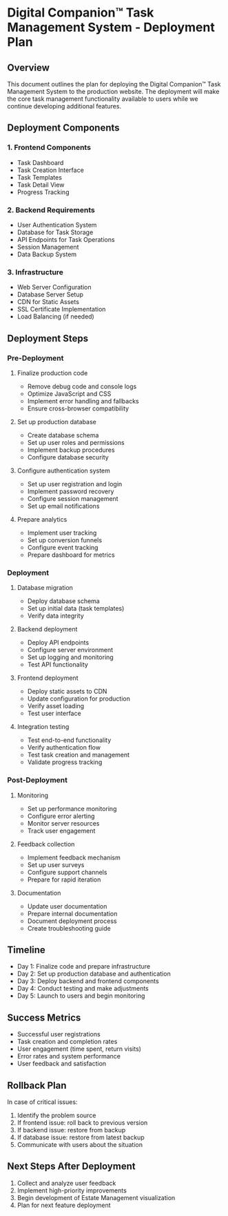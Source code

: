 # Digital Companion™ Task Management System - Deployment Plan

## Overview
This document outlines the plan for deploying the Digital Companion™ Task Management System to the production website. The deployment will make the core task management functionality available to users while we continue developing additional features.

## Deployment Components

### 1. Frontend Components
- Task Dashboard
- Task Creation Interface
- Task Templates
- Task Detail View
- Progress Tracking

### 2. Backend Requirements
- User Authentication System
- Database for Task Storage
- API Endpoints for Task Operations
- Session Management
- Data Backup System

### 3. Infrastructure
- Web Server Configuration
- Database Server Setup
- CDN for Static Assets
- SSL Certificate Implementation
- Load Balancing (if needed)

## Deployment Steps

### Pre-Deployment
1. Finalize production code
   - Remove debug code and console logs
   - Optimize JavaScript and CSS
   - Implement error handling and fallbacks
   - Ensure cross-browser compatibility

2. Set up production database
   - Create database schema
   - Set up user roles and permissions
   - Implement backup procedures
   - Configure database security

3. Configure authentication system
   - Set up user registration and login
   - Implement password recovery
   - Configure session management
   - Set up email notifications

4. Prepare analytics
   - Implement user tracking
   - Set up conversion funnels
   - Configure event tracking
   - Prepare dashboard for metrics

### Deployment
1. Database migration
   - Deploy database schema
   - Set up initial data (task templates)
   - Verify data integrity

2. Backend deployment
   - Deploy API endpoints
   - Configure server environment
   - Set up logging and monitoring
   - Test API functionality

3. Frontend deployment
   - Deploy static assets to CDN
   - Update configuration for production
   - Verify asset loading
   - Test user interface

4. Integration testing
   - Test end-to-end functionality
   - Verify authentication flow
   - Test task creation and management
   - Validate progress tracking

### Post-Deployment
1. Monitoring
   - Set up performance monitoring
   - Configure error alerting
   - Monitor server resources
   - Track user engagement

2. Feedback collection
   - Implement feedback mechanism
   - Set up user surveys
   - Configure support channels
   - Prepare for rapid iteration

3. Documentation
   - Update user documentation
   - Prepare internal documentation
   - Document deployment process
   - Create troubleshooting guide

## Timeline
- Day 1: Finalize code and prepare infrastructure
- Day 2: Set up production database and authentication
- Day 3: Deploy backend and frontend components
- Day 4: Conduct testing and make adjustments
- Day 5: Launch to users and begin monitoring

## Success Metrics
- Successful user registrations
- Task creation and completion rates
- User engagement (time spent, return visits)
- Error rates and system performance
- User feedback and satisfaction

## Rollback Plan
In case of critical issues:
1. Identify the problem source
2. If frontend issue: roll back to previous version
3. If backend issue: restore from backup
4. If database issue: restore from latest backup
5. Communicate with users about the situation

## Next Steps After Deployment
1. Collect and analyze user feedback
2. Implement high-priority improvements
3. Begin development of Estate Management visualization
4. Plan for next feature deployment
